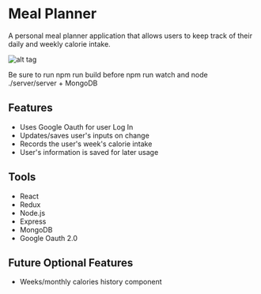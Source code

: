 # Meal Planner
A personal meal planner application that allows users to keep track of their daily and weekly calorie intake.

![alt tag](http://files.vividscreen.info/soft/130ec927613cbb5b00c29c6d286e3bc8/Lemon-Juice-1920x1200.jpg)

Be sure to run npm run build before npm run watch and node ./server/server + MongoDB

## Features
  - Uses Google Oauth for user Log In
  - Updates/saves user's inputs on change
  - Records the user's week's calorie intake 
  - User's information is saved for later usage 

## Tools
  - React
  - Redux
  - Node.js
  - Express
  - MongoDB
  - Google Oauth 2.0

## Future Optional Features
+ Weeks/monthly calories history component

